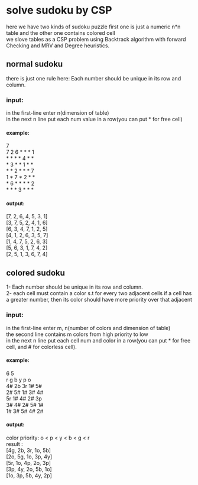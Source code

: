 # solve sudoku by CSP
 here we have two kinds of sudoku puzzle first one is just a numeric n*n table and the other one contains colored cell <br>
 we slove tables as a CSP problem using Backtrack algorithm with forward Checking and MRV and Degree heuristics.<br>


## normal sudoku
there is just one rule here: Each number should be unique in its row and column.

### input:
in the first-line enter n(dimension of table) </br>
in the next n line put each num value in a row(you can put * for free cell)

#### example: 
7 </br>
7 2 6 \* \* \* 1</br>
\* \* \* \* 4 \* \*</br>
\* 3 \* \* 1 \* \*</br>
\* \* 2 \* \* \* 7</br>
1 \* 7 \* 2 \* \*</br>
\* 6 \* \* \* \* 2</br>
\* \* \* 3 \* \* \*</br>

#### output:
[7, 2, 6, 4, 5, 3, 1]</br>
[3, 7, 5, 2, 4, 1, 6]</br>
[6, 3, 4, 7, 1, 2, 5]</br>
[4, 1, 2, 6, 3, 5, 7]</br>
[1, 4, 7, 5, 2, 6, 3]</br>
[5, 6, 3, 1, 7, 4, 2]</br>
[2, 5, 1, 3, 6, 7, 4]</br>

## colored sudoku
1- Each number should be unique in its row and column.<br>
2- each cell must contain a color s.t for every two adjacent cells if a cell has a greater number, then its color should have more priority over that adjacent

### input:
in the first-line enter m, n(number of colors and dimension of table)</br>
the second line contains m colors from high priority to low </br>
in the next n line put each cell num and color in a row(you can put * for free cell, and # for colorless cell).</br>

#### example: </br>
6 5</br>
r g b y p o</br>
4# 2b 3r 1# 5#</br>
2# 5# 1# 3# 4#</br>
5r 1# 4# 2# 3p</br>
3# 4# 2# 5# 1#</br>
1# 3# 5# 4# 2#</br>

#### output:</br>
color priority: o <  p <  y <  b <  g <  r</br>
result :</br>
[4g, 2b, 3r, 1o, 5b]</br>
[2o, 5g, 1o, 3p, 4y]</br>
[5r, 1o, 4p, 2o, 3p]</br>
[3p, 4y, 2o, 5b, 1o]</br>
[1o, 3p, 5b, 4y, 2p]</br>
